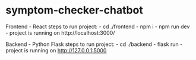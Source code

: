 # symptom-checker-chatbot

Frontend - React
steps to run project:
    - cd ./frontend
    - npm i
    - npm run dev
    - project is running on http://localhost:3000/

Backend - Python Flask 
steps to run project:
    - cd ./backend
    - flask run
    - project is running on http://127.0.0.1:5000